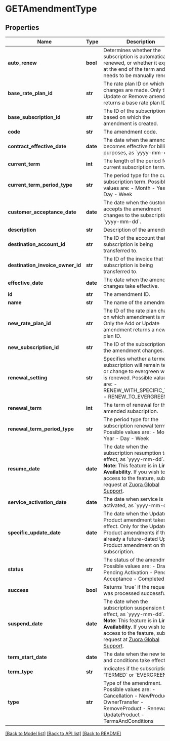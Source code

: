 # GETAmendmentType

## Properties
Name | Type | Description | Notes
------------ | ------------- | ------------- | -------------
**auto_renew** | **bool** | Determines whether the subscription is automatically renewed, or whether it expires at the end of the term and needs to be manually renewed.   | [optional] 
**base_rate_plan_id** | **str** | The rate plan ID on which changes are made. Only the Update or Remove amendment returns a base rate plan ID.  | [optional] 
**base_subscription_id** | **str** | The ID of the subscription based on which the amendment is created.  | [optional] 
**code** | **str** | The amendment code.  | [optional] 
**contract_effective_date** | **date** | The date when the amendment becomes effective for billing purposes, as &#x60;yyyy-mm-dd&#x60;.  | [optional] 
**current_term** | **int** | The length of the period for the current subscription term.   | [optional] 
**current_term_period_type** | **str** | The period type for the current subscription term. Possible values are:  - Month - Year - Day - Week  | [optional] 
**customer_acceptance_date** | **date** | The date when the customer accepts the amendment changes to the subscription, as &#x60;yyyy-mm-dd&#x60;.  | [optional] 
**description** | **str** | Description of the amendment.  | [optional] 
**destination_account_id** | **str** | The ID of the account that the subscription is being transferred to.  | [optional] 
**destination_invoice_owner_id** | **str** | The ID of the invoice that the subscription is being transferred to.  | [optional] 
**effective_date** | **date** | The date when the amendment changes take effective.   | [optional] 
**id** | **str** | The amendment ID.  | [optional] 
**name** | **str** | The name of the amendment.  | [optional] 
**new_rate_plan_id** | **str** | The ID of the rate plan charge on which amendment is made. Only the Add or Update amendment returns a new rate plan ID.  | [optional] 
**new_subscription_id** | **str** | The ID of the subscription that the amendment changes.  | [optional] 
**renewal_setting** | **str** | Specifies whether a termed subscription will remain termed or change to evergreen when it is renewed. Possible values are:  - RENEW_WITH_SPECIFIC_TERM - RENEW_TO_EVERGREEN  | [optional] 
**renewal_term** | **int** | The term of renewal for the amended subscription.  | [optional] 
**renewal_term_period_type** | **str** | The period type for the subscription renewal term. Possible values are:  - Month - Year - Day - Week  | [optional] 
**resume_date** | **date** | The date when the subscription resumption takes effect, as &#x60;yyyy-mm-dd&#x60;.  **Note:** This feature is in **Limited Availability**. If you wish to have access to the feature, submit a request at [Zuora Global Support](http://support.zuora.com/).  | [optional] 
**service_activation_date** | **date** | The date when service is activated, as &#x60;yyyy-mm-dd&#x60;.  | [optional] 
**specific_update_date** | **date** | The date when the Update Product amendment takes effect.  Only for the Update Product amendments if there is already a future-dated Update Product amendment on the subscription.  | [optional] 
**status** | **str** | The status of the amendment. Possible values are:  - Draft  - Pending Activation - Pending Acceptance - Completed  | [optional] 
**success** | **bool** | Returns &#x60;true&#x60; if the request was processed successfully.  | [optional] 
**suspend_date** | **date** | The date when the subscription suspension takes effect, as &#x60;yyyy-mm-dd&#x60;.  **Note:** This feature is in **Limited Availability**. If you wish to have access to the feature, submit a request at [Zuora Global Support](http://support.zuora.com/).  | [optional] 
**term_start_date** | **date** | The date when the new terms and conditions take effect.  | [optional] 
**term_type** | **str** | Indicates if the subscription is &#x60;TERMED&#x60; or &#x60;EVERGREEN&#x60;.  | [optional] 
**type** | **str** | Type of the amendment. Possible values are:  - Cancellation - NewProduct - OwnerTransfer - RemoveProduct - Renewal - UpdateProduct - TermsAndConditions  | [optional] 

[[Back to Model list]](../README.md#documentation-for-models) [[Back to API list]](../README.md#documentation-for-api-endpoints) [[Back to README]](../README.md)


